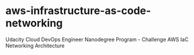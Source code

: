 # aws-infrastructure-as-code-networking
Udacity Cloud DevOps Engineer Nanodegree Program - Challenge AWS IaC Networking Architecture
